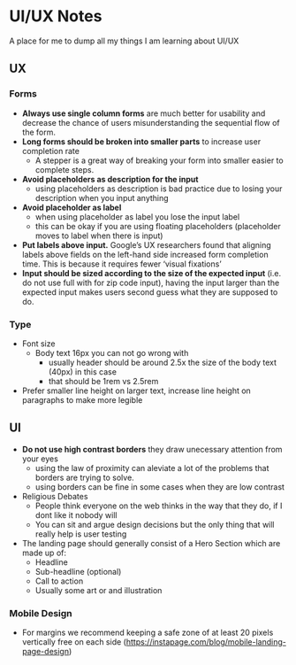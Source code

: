 # UI/UX Notes

A place for me to dump all my things I am learning about UI/UX

## UX
### Forms
- **Always use single column forms** are much better for usability and decrease the chance of users misunderstanding the sequential flow of the form.
- **Long forms should be broken into smaller parts** to increase user completion rate
    - A stepper is a great way of breaking your form into smaller easier to complete steps. 
- **Avoid placeholders as description for the input** 
    - using placeholders as description is bad practice due to losing your description when you input anything
- **Avoid placeholder as label**
    - when using placeholder as label you lose the input label
    - this can be okay if you are using floating placeholders (placeholder moves to label when there is input)
- **Put labels above input.** Google’s UX researchers found that aligning labels above fields on the left-hand side increased form completion time. This is because it requires fewer ‘visual fixations’
- **Input should be sized according to the size of the expected input** (i.e. do not use full with for zip code input), having the input larger than the expected input makes users second guess what they are supposed to do.

### Type
- Font size
  - Body text 16px you can not go wrong with 
    - usually header should be around 2.5x the size of the body text (40px) in this case 
    - that should be 1rem vs 2.5rem
- Prefer smaller line height on larger text, increase line height on paragraphs to make more legible

## UI
- **Do not use high contrast borders** they draw unecessary attention from your eyes
    - using the law of proximity can aleviate a lot of the problems that borders are trying to solve.
    - using borders can be fine in some cases when they are low contrast
- Religious Debates 
    - People think everyone on the web thinks in the way that they do, if I dont like it nobody will 
    - You can sit and argue design decisions but the only thing that will really help is user testing
- The landing page should generally consist of a Hero Section which are made up of:
    - Headline
    - Sub-headline (optional)
    - Call to action
    - Usually some art or and illustration
### Mobile Design
- For margins we recommend keeping a safe zone of at least 20 pixels vertically free on each side (https://instapage.com/blog/mobile-landing-page-design)

